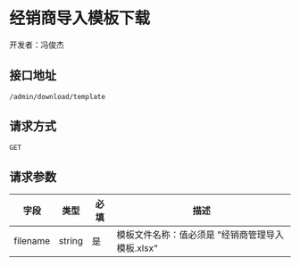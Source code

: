 # 经销商导入模板下载

开发者：冯俊杰

## 接口地址

`/admin/download/template`

## 请求方式

`GET`

## 请求参数

| 字段 | 类型   | 必填 | 描述     |
| ---- | ------ | ---- | -------- |
| filename   | string    | 是   | 模板文件名称：值必须是 ”经销商管理导入模板.xlsx“   |
